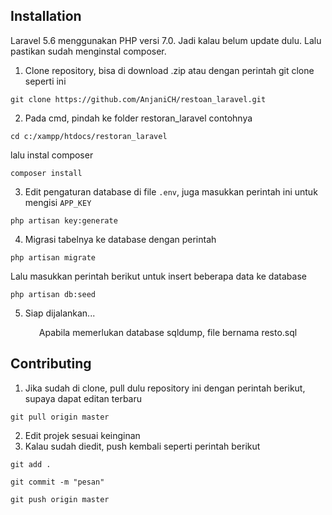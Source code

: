 
## Installation

Laravel 5.6 menggunakan PHP versi 7.0. Jadi kalau belum update dulu. Lalu pastikan sudah menginstal composer.

1. Clone repository, bisa di download .zip atau dengan perintah git clone seperti ini

```
git clone https://github.com/AnjaniCH/restoan_laravel.git
```

2. Pada cmd, pindah ke folder restoran_laravel contohnya

```
cd c:/xampp/htdocs/restoran_laravel
```

lalu instal composer

```
composer install
```

3. Edit pengaturan database di file `.env`, juga masukkan perintah ini untuk mengisi `APP_KEY`

```
php artisan key:generate
```

4. Migrasi tabelnya ke database dengan perintah

```
php artisan migrate
```

Lalu masukkan perintah berikut untuk insert beberapa data ke database

```
php artisan db:seed
```

5. Siap dijalankan...

<p align="center">Apabila memerlukan database sqldump, file bernama resto.sql</p>

## Contributing

1. Jika sudah di clone, pull dulu repository ini dengan perintah berikut, supaya dapat editan terbaru

```
git pull origin master
```

2. Edit projek sesuai keinginan
3. Kalau sudah diedit, push kembali seperti perintah berikut

```
git add .
```

```
git commit -m "pesan"
```

```
git push origin master
```

